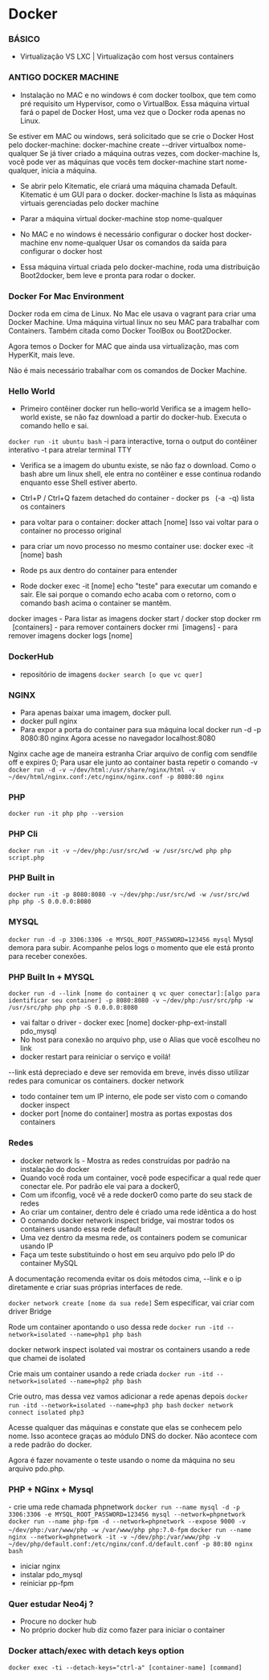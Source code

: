 # Docker

### BÁSICO
- Virtualização VS LXC | Virtualização com host versus containers

### ANTIGO DOCKER MACHINE
- Instalação no MAC e no windows é com docker toolbox, que tem como pré requisito um Hypervisor, como o VirtualBox. Essa máquina virtual fará o papel de Docker Host, uma vez que o Docker roda apenas no Linux.

Se estiver em MAC ou windows, será solicitado que se crie o Docker Host
pelo docker-machine: docker-machine create --driver virtualbox nome-qualquer
Se já tiver criado a máquina outras vezes, com docker-machine ls, você pode ver as máquinas que vocês tem
docker-machine start nome-qualquer, inicia a máquina.

- Se abrir pelo Kitematic, ele criará uma máquina chamada Default. Kitematic é um GUI para o docker.
docker-machine ls lista as máquinas virtuais gerenciadas pelo docker machine

- Parar a máquina virtual docker-machine stop nome-qualquer

- No MAC e no windows é necessário configurar o docker host
docker-machine env nome-qualquer
Usar os comandos da saída para configurar o docker host

- Essa máquina virtual criada pelo docker-machine, roda uma distribuição Boot2docker, bem leve e pronta para rodar o docker.

### Docker For Mac Environment
Docker roda em cima de Linux. No Mac ele usava o vagrant para criar uma Docker Machine. Uma máquina virtual linux no seu MAC para trabalhar com Containers. Também citada como Docker ToolBox ou Boot2Docker.

Agora temos o Docker for MAC que ainda usa virtualização, mas com HyperKit, mais leve.

Não é mais necessário trabalhar com os comandos de Docker Machine.

### Hello World
- Primeiro contêiner docker run hello-world
Verifica se a imagem hello-world existe, se não faz download a partir do docker-hub. Executa o comando hello e sai.

```docker run -it ubuntu bash```
-i para interactive, torna o output do contêiner interativo
-t para atrelar terminal TTY
- Verifica se a imagem do ubuntu existe, se não faz o download. Como o bash abre um linux shell, ele entra no contêiner e esse continua rodando enquanto esse Shell estiver aberto.

- Ctrl+P / Ctrl+Q fazem detached do container
- docker ps   (-a  -q) lista os containers
- para voltar para o container: docker attach [nome] Isso vai voltar para o container no processo original
- para criar um novo processo no mesmo container use: docker exec -it [nome] bash
- Rode ps aux dentro do container para entender
- Rode docker exec -it [nome] echo "teste" para executar um comando e sair. Ele sai porque o comando echo acaba com o retorno, com o comando bash acima o container se mantêm.

docker images - Para listar as imagens
docker start / docker stop
docker rm   [containers] - para remover containers
docker rmi  [imagens] - para remover imagens
docker logs [nome]

### DockerHub
- repositório de imagens
```docker search [o que vc quer]```

### NGINX
- Para apenas baixar uma imagem, docker pull.
- docker pull nginx
- Para expor a porta do container para sua máquina local docker run -d -p 8080:80 nginx
Agora acesse no navegador localhost:8080 

Nginx cache age de maneira estranha
Criar arquivo de config com sendfile off e expires 0;
Para usar ele junto ao container basta repetir o comando -v
```docker run -d -v ~/dev/html:/usr/share/nginx/html -v ~/dev/html/nginx.conf:/etc/nginx/nginx.conf -p 8080:80 nginx```

### PHP
```docker run -it php php --version```
### PHP Cli
```docker run -it -v ~/dev/php:/usr/src/wd -w /usr/src/wd php php script.php```
### PHP Built in
```docker run -it -p 8080:8080 -v ~/dev/php:/usr/src/wd -w /usr/src/wd php php -S 0.0.0.0:8080```

### MYSQL
```docker run -d -p 3306:3306 -e MYSQL_ROOT_PASSWORD=123456 mysql```
Mysql demora para subir. Acompanhe pelos logs o momento que ele está pronto para receber conexões.

### PHP Built In + MYSQL

```docker run -d --link [nome do container q vc quer conectar]:[algo para identificar seu container] -p 8080:8080 -v ~/dev/php:/usr/src/php -w /usr/src/php php php -S 0.0.0.0:8080```
- vai faltar o driver
- docker exec [nome] docker-php-ext-install pdo_mysql
- No host para conexão no arquivo php, use o Alias que você escolheu no link
- docker restart para reiniciar o serviço e voilá!

--link está depreciado e deve ser removida em breve, invés disso utilizar redes para comunicar os containers. docker network
- todo container tem um IP interno, ele pode ser visto com o comando docker inspect
- docker port [nome do container] mostra as portas expostas dos containers

### Redes

- docker network ls - Mostra as redes construídas por padrão na instalação do docker
- Quando você roda um container, você pode especificar a qual rede quer conectar ele. Por padrão ele vai para a docker0,
- Com um ifconfig, você vê a rede docker0 como parte do seu stack de redes
- Ao criar um container, dentro dele é criado uma rede idêntica a do host
- O comando docker network inspect bridge, vai mostrar todos os containers usando essa rede default
- Uma vez dentro da mesma rede, os containers podem se comunicar usando IP
- Faça um teste substituindo o host em seu arquivo pdo pelo IP do container MySQL

A documentação recomenda evitar os dois métodos cima, --link e o ip diretamente e criar suas próprias interfaces de rede.

```docker network create [nome da sua rede]```
Sem especificar, vai criar com driver Bridge

Rode um container apontando o uso dessa rede
```docker run -itd --network=isolated --name=php1 php bash```

docker network inspect isolated vai mostrar os containers usando a rede que chamei de isolated

Crie mais um container usando a rede criada
```docker run -itd --network=isolated --name=php2 php bash```

Crie outro, mas dessa vez vamos adicionar a rede apenas depois
```docker run -itd --network=isolated --name=php3 php bash```
```docker network connect isolated php3```

Acesse qualquer das máquinas e constate que elas se conhecem pelo nome.
Isso acontece graças ao módulo DNS do docker. Não acontece com a rede padrão do docker.

Agora é fazer novamente o teste usando o nome da máquina no seu arquivo pdo.php.

### PHP + NGinx + Mysql
- crie uma rede chamada phpnetwork
```docker run --name mysql -d -p 3306:3306 -e MYSQL_ROOT_PASSWORD=123456 mysql --network=phpnetwork```
```docker run --name php-fpm -d --network=phpnetwork --expose 9000 -v ~/dev/php:/var/www/php -w /var/www/php php:7.0-fpm```
```docker run --name nginx --network=phpnetwork -it -v ~/dev/php:/var/www/php -v ~/dev/php/default.conf:/etc/nginx/conf.d/default.conf -p 80:80 nginx bash```

- iniciar nginx
- instalar pdo_mysql
- reiniciar pp-fpm

### Quer estudar Neo4j ?
- Procure no docker hub
- No próprio docker hub diz como fazer para iniciar o container


### Docker attach/exec with detach keys option
```docker exec -ti --detach-keys="ctrl-a" [container-name] [command]```
